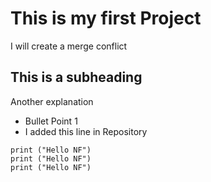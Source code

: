 # This is my first Project
I will create a merge conflict

## This is a subheading
Another explanation

* Bullet Point 1
* I added this line in Repository

``` three backticks intiate a code
print ("Hello NF")
print ("Hello NF")
print ("Hello NF")
```

